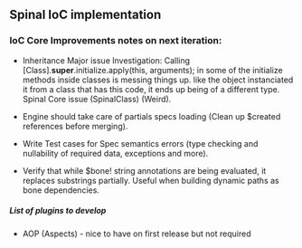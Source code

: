 ## Spinal IoC implementation

### IoC Core Improvements notes on next iteration:

* Inheritance Major issue Investigation: Calling [Class].__super__.initialize.apply(this, arguments); in some of the initialize methods inside classes is messing things up. like the object instanciated it
from a class that has this code, it ends up being of a different type. Spinal Core issue (SpinalClass) (Weird).

* Engine should take care of partials specs loading (Clean up $created references before merging).

* Write Test cases for Spec semantics errors (type checking and nullability of required data, exceptions and more).

* Verify that while $bone! string annotations are being evaluated, it replaces substrings partially.
  Useful when building dynamic paths as bone dependencies.

##### List of plugins to develop

* AOP (Aspects) - nice to have on first release but not required
